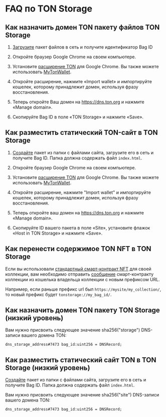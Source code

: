# FAQ по TON Storage

## Как назначить домен TON пакету файлов TON Storage

1. [Загрузите](/v3/guidelines/web3/ton-storage/storage-daemon#creating-a-bag-of-files) пакет файлов в сеть и получите идентификатор Bag ID

2. Откройте браузер Google Chrome на своем компьютере.

3. Установите [расширение TON](https://chrome.google.com/webstore/detail/ton-wallet/nphplpgoakhhjchkkhmiggakijnkhfnd) для Google Chrome.
   Вы также можете использовать [MyTonWallet](https://chrome.google.com/webstore/detail/mytonwallet/fldfpgipfncgndfolcbkdeeknbbbnhcc).

4. Откройте расширение, нажмите «Import wallet» и импортируйте кошелек, которому принадлежит домен, используя фразу восстановления.

5. Теперь откройте Ваш домен на https://dns.ton.org и нажмите «Manage domain».

6. Скопируйте Bag ID в поле «TON Storage» и нажмите «Save».

## Как разместить статический TON-сайт в TON Storage

1. [Создайте](/v3/guidelines/web3/ton-storage/storage-daemon#creating-a-bag-of-files) пакет из папки с файлами сайта, загрузите его в сеть и получите Bag ID. Папка должна содержать файл `index.html`.

2. Откройте браузер Google Chrome на своем компьютере.

3. Установите [расширение TON](https://chrome.google.com/webstore/detail/ton-wallet/nphplpgoakhhjchkkhmiggakijnkhfnd) для Google Chrome.
   Вы также можете использовать [MyTonWallet](https://chrome.google.com/webstore/detail/mytonwallet/fldfpgipfncgndfolcbkdeeknbbbnhcc).

4. Откройте расширение, нажмите "Import wallet" и импортируйте кошелек, которому принадлежит домен, используя фразу восстановления.

5. Теперь откройте ваш домен на https://dns.ton.org и нажмите «Manage domain».

6. Скопируйте ID вашего пакета в поле «Site», установите флажок «Host in TON Storage» и нажмите «Save».

## Как перенести содержимое TON NFT в TON Storage

Если вы использовали [стандартный смарт-контракт NFT](https://github.com/ton-blockchain/token-contract/blob/main/nft/nft-collection-editable.fc) для своей коллекции, вам необходимо отправить [сообщение](https://github.com/ton-blockchain/token-contract/blob/2d411595a4f25fba43997a2e140a203c140c728a/nft/nft-collection-editable.fc#L132) смарт-контракту коллекции из кошелька владельца коллекции с новым префиксом URL.

Например, если раньше префикс url был `https://mysite/my_collection/`, то новый префикс будет `tonstorage://my_bag_id/`.

## Как назначить домен TON пакету TON Storage (низкий уровень)

Вам нужно присвоить следующее значение sha256("storage") DNS-записи вашего домена TON:

```
dns_storage_address#7473 bag_id:uint256 = DNSRecord;
```

## Как разместить статический сайт TON в TON Storage (низкий уровень)

[Создайте](/v3/guidelines/web3/ton-storage/storage-daemon#creating-a-bag-of-files) пакет из папки с файлами сайта, загрузите его в сеть и получите Bag ID. Папка должна содержать файл `index.html`.

Вам нужно присвоить следующее значение sha256("site") DNS-записи вашего домена TON:

```
dns_storage_address#7473 bag_id:uint256 = DNSRecord;
```

